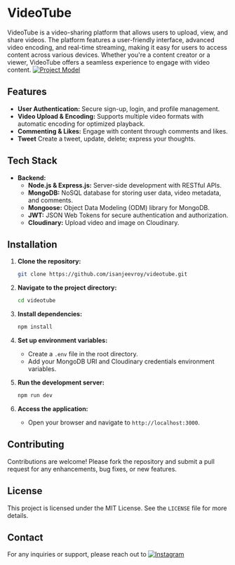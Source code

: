 # VideoTube

VideoTube is a video-sharing platform that allows users to upload, view, and share videos. The platform features a user-friendly interface, advanced video encoding, and real-time streaming, making it easy for users to access content across various devices. Whether you're a content creator or a viewer, VideoTube offers a seamless experience to engage with video content. [![Project Model](https://img.shields.io/badge/Project%20Model-View%20Here-brightgreen)](https://app.eraser.io/workspace/YtPqZ1VogxGy1jzIDkzj)

## Features

- **User Authentication:** Secure sign-up, login, and profile management.
- **Video Upload & Encoding:** Supports multiple video formats with automatic encoding for optimized playback.
- **Commenting & Likes:** Engage with content through comments and likes.
- **Tweet** Create a tweet, update, delete; express your thoughts.

## Tech Stack

- **Backend:**
  - **Node.js & Express.js:** Server-side development with RESTful APIs.
  - **MongoDB:** NoSQL database for storing user data, video metadata, and comments.
  - **Mongoose:** Object Data Modeling (ODM) library for MongoDB.
  - **JWT:** JSON Web Tokens for secure authentication and authorization.
  - **Cloudinary:** Upload video and image on Cloudinary.

## Installation

1. **Clone the repository:**
   ```bash
   git clone https://github.com/isanjeevroy/videotube.git
   ```
2. **Navigate to the project directory:**
   ```bash
   cd videotube
   ```
3. **Install dependencies:**
   ```bash
   npm install
   ```
4. **Set up environment variables:**
   - Create a `.env` file in the root directory.
   - Add your MongoDB URI and Cloudinary credentials environment variables.

5. **Run the development server:**
   ```bash
   npm run dev
   ```
6. **Access the application:**
   - Open your browser and navigate to `http://localhost:3000`.

## Contributing

Contributions are welcome! Please fork the repository and submit a pull request for any enhancements, bug fixes, or new features.

## License

This project is licensed under the MIT License. See the `LICENSE` file for more details.

## Contact

For any inquiries or support, please reach out to [![Instagram](https://img.shields.io/badge/Instagram-%40isanjeevroy-E4405F?style=for-the-badge&logo=instagram&logoColor=white)](https://www.instagram.com/isanjeevroy/)
